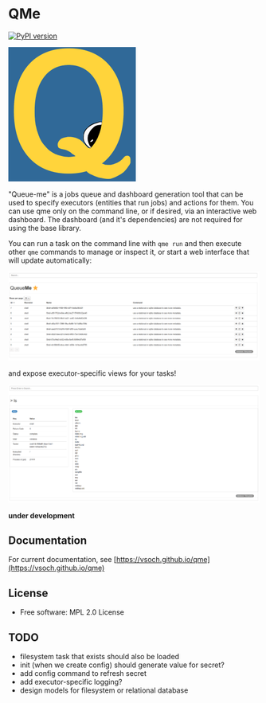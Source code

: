 # QMe

[![PyPI version](https://badge.fury.io/py/qme.svg)](https://badge.fury.io/py/qme)

![docs/assets/img/logo/logo-small.png](docs/assets/img/logo/logo-small.png)

"Queue-me" is a jobs queue and dashboard generation tool that can be used
to specify executors (entities that run jobs) and actions for them. You can
use qme only on the command line, or if desired, via an interactive web dashboard.
The dashboard (and it's dependencies) are not required for using the base library.

You can run a task on the command line with `qme run` and then execute other `qme`
commands to manage or inspect it, or start a web interface that will update
automatically:

![docs/_docs/getting-started/img/dashboard/prototype.png](docs/_docs/getting-started/img/dashboard/prototype.png)

and expose executor-specific views for your tasks!

![docs/_docs/getting-started/img/executors/shell.png](docs/_docs/getting-started/img/executors/shell.png)

**under development**

## Documentation

For current documentation, see [https://vsoch.github.io/qme](https://vsoch.github.io/qme)

## License

 * Free software: MPL 2.0 License

## TODO

 - filesystem task that exists should also be loaded
 - init (when we create config) should generate value for secret?
 - add config command to refresh secret
 - add executor-specific logging? 
 - design models for filesystem or relational database
